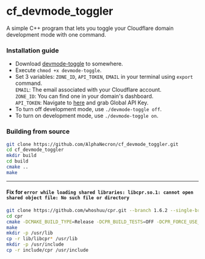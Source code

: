 # cf_devmode_toggler
A simple C++ program that lets you toggle your Cloudflare domain development mode with one command.

### Installation guide
- Download [devmode-toggle](https://github.com/AlphaNecron/cf_devmode_toggler/releases/latest/download/devmode-toggle) to somewhere.
- Execute `chmod +x devmode-toggle`.
- Set 3 variables: `ZONE_ID`, `API_TOKEN`, `EMAIL` in your terminal using `export` command.  
  `EMAIL`: The email associated with your Cloudflare account.  
  `ZONE_ID`: You can find one in your domain's dashboard.  
  `API_TOKEN`: Navigate to [here](https://dash.cloudflare.com/profile/api-tokens) and grab Global API Key.  
- To turn off development mode, use `./devmode-toggle off`.
- To turn on development mode, use `./devmode-toggle on`.

### Building from source
```bash
git clone https://github.com/AlphaNecron/cf_devmode_toggler.git
cd cf_devmode_toggler
mkdir build
cd build
cmake ..
make
```

***
#### Fix for `error while loading shared libraries: libcpr.so.1: cannot open shared object file: No such file or directory`
```bash
git clone https://github.com/whoshuu/cpr.git --branch 1.6.2 --single-branch # replace 1.6.2 with the latest tag.
cd cpr
cmake -DCMAKE_BUILD_TYPE=Release -DCPR_BUILD_TESTS=OFF -DCPR_FORCE_USE_SYSTEM_CURL=ON .
make
mkdir -p /usr/lib
cp -r lib/libcpr* /usr/lib
mkdir -p /usr/include
cp -r include/cpr /usr/include
```
